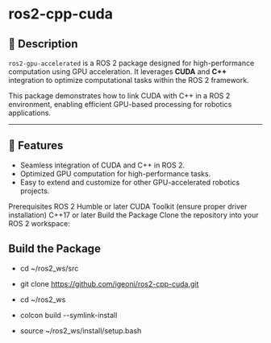 # ros2-cpp-cuda

## 📖 Description
`ros2-gpu-accelerated` is a ROS 2 package designed for high-performance computation using GPU acceleration. It leverages **CUDA** and **C++** integration to optimize computational tasks within the ROS 2 framework.

This package demonstrates how to link CUDA with C++ in a ROS 2 environment, enabling efficient GPU-based processing for robotics applications.

---

## 🚀 Features
- Seamless integration of CUDA and C++ in ROS 2.
- Optimized GPU computation for high-performance tasks.
- Easy to extend and customize for other GPU-accelerated robotics projects.


Prerequisites
ROS 2 Humble or later
CUDA Toolkit (ensure proper driver installation)
C++17 or later
Build the Package
Clone the repository into your ROS 2 workspace:

## Build the Package
- cd ~/ros2_ws/src
- git clone https://github.com/igeoni/ros2-cpp-cuda.git

- cd ~/ros2_ws
- colcon build --symlink-install

- source ~/ros2_ws/install/setup.bash
